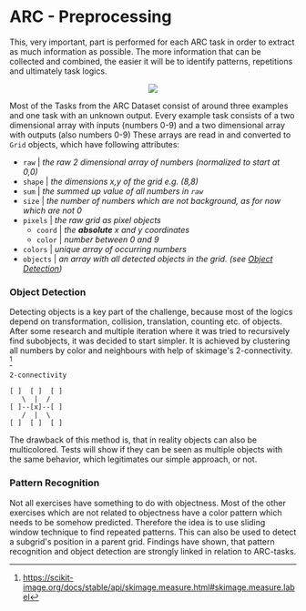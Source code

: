 # ARC - Preprocessing 
This, very important, part is performed for each ARC task in order to extract as much information as possible. The more information that can be collected and combined, the easier it will be to identify patterns, repetitions and ultimately task logics.


<p align="center">
  <img src="https://media.tenor.com/QfgUqeUeB6kAAAAM/monsieur-propre-mr-propre.gif" />
</p>


Most of the Tasks from the ARC Dataset consist of around three examples and one task with an unknown output. Every example task consists of a two dimensional array with inputs (numbers 0-9) and a two dimensional array with outputs (also numbers 0-9)
These arrays are read in and converted to `Grid` objects, which have following attributes:

 - `raw`  | *the raw 2 dimensional array of numbers (normalized to start at 0,0)*
 - `shape` | *the dimensions x,y of the grid e.g. (8,8)*
 - `sum` | *the summed up value of all numbers in `raw`*
 - `size` | *the number of numbers which are not background, as for now which are not 0*
 - `pixels` | *the raw grid as pixel objects*
	 - `coord` | *the **absolute** x and y coordinates*
	 - `color` | *number between 0 and 9*
 - `colors` | *unique array of occurring numbers*
 - `objects` | *an array with all detected objects in the grid. (see [Object Detection](#Object-Detection))*

### Object Detection
Detecting objects is a key part of the challenge, because most of the logics depend on transformation, collision, translation, counting etc. of objects. After some research and multiple iteration where it was tried to recursively find subobjects, it was decided to start simpler.
It is achieved by clustering all numbers by color and neighbours with help of skimage's 2-connectivity. [^1]

```
2-connectivity

[ ]  [ ]  [ ] 
   \  |  /    
[ ]--[x]--[ ] 
   /  |  \    
[ ]  [ ]  [ ]
```

The drawback of this method is, that in reality objects can also be multicolored. Tests will show if they can be seen as multiple objects with the same behavior, which legitimates our simple approach, or not.

### Pattern Recognition

Not all exercises have something to do with objectness. Most of the other exercises which are not related to objectness have a color pattern which needs to be somehow predicted. Therefore the idea is to use sliding window technique to find repeated patterns. This can also be used to detect a subgrid's position in a parent grid. Findings have shown, that pattern recognition and object detection are strongly linked in relation to ARC-tasks. 

[^1]: https://scikit-image.org/docs/stable/api/skimage.measure.html#skimage.measure.label
